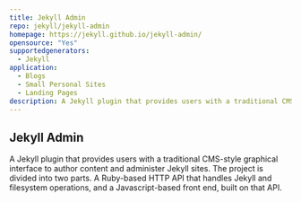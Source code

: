 ```yaml
---
title: Jekyll Admin
repo: jekyll/jekyll-admin
homepage: https://jekyll.github.io/jekyll-admin/
opensource: "Yes"
supportedgenerators:
  - Jekyll
application:
  - Blogs
  - Small Personal Sites
  - Landing Pages
description: A Jekyll plugin that provides users with a traditional CMS-style graphical interface to author content and administer Jekyll sites. The project is divided into two parts. A Ruby-based HTTP API that handles Jekyll and filesystem operations, and a Javascript-based front end, built on that API.
---
```

## Jekyll Admin
A Jekyll plugin that provides users with a traditional CMS-style graphical interface to author content and administer Jekyll sites. The project is divided into two parts. A Ruby-based HTTP API that handles Jekyll and filesystem operations, and a Javascript-based front end, built on that API.